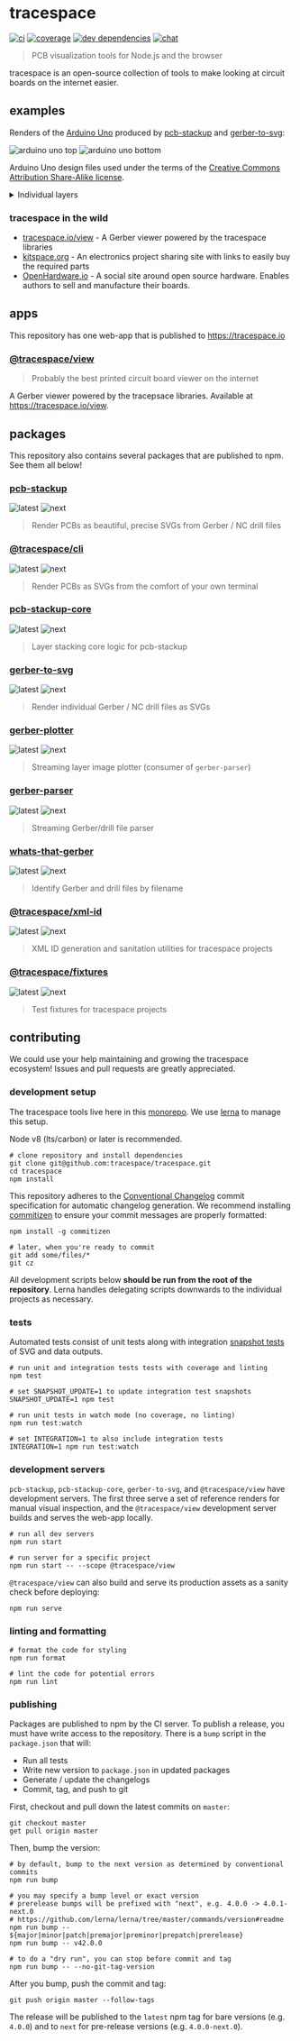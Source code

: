# tracespace

[![ci][ci-badge]][ci]
[![coverage][coverage-badge]][coverage]
[![dev dependencies][dev-dependencies-badge]][dev-dependencies]
[![chat][chat-badge]][chat]

> PCB visualization tools for Node.js and the browser

tracespace is an open-source collection of tools to make looking at circuit boards on the internet easier.

[ci]: https://travis-ci.org/tracespace/tracespace
[coverage]: https://codecov.io/gh/tracespace/tracespace
[dev-dependencies]: https://david-dm.org/tracespace/tracespace?type=dev
[chat]: https://gitter.im/tracespace/Lobby
[ci-badge]: https://flat.badgen.net/travis/tracespace/tracespace
[coverage-badge]: https://flat.badgen.net/codecov/c/github/tracespace/tracespace
[dev-dependencies-badge]: https://flat.badgen.net/david/dev/tracespace/tracespace
[chat-badge]: https://flat.badgen.net/badge/chat/on%20gitter/cyan

## examples

Renders of the [Arduino Uno][arduino] produced by [pcb-stackup][] and [gerber-to-svg][]:

![arduino uno top][top]
![arduino uno bottom][bottom]

Arduino Uno design files used under the terms of the [Creative Commons Attribution Share-Alike license][arduino-osh].

<details>
  <summary>Individual layers</summary>
  <h4>top copper</h4>
  <img
    title='arduino uno cmp'
    src='https://unpkg.com/gerber-to-svg@latest/example/arduino-uno.cmp.svg'
  >

  <h4>drill hits</h4>
  <img
    title='arduino uno drd'
    src='https://unpkg.com/gerber-to-svg@latest/example/arduino-uno.drd.svg'>

  <h4>outline</h4>
  <img
    title='arduino uno gko'
    src='https://unpkg.com/gerber-to-svg@latest/example/arduino-uno.gko.svg'>

  <h4>top silkscreen</h4>
  <img
    title='arduino uno plc'
    src='https://unpkg.com/gerber-to-svg@latest/example/arduino-uno.plc.svg'>

  <h4>bottom copper</h4>
  <img
    title='arduino uno sol'
    src='https://unpkg.com/gerber-to-svg@latest/example/arduino-uno.sol.svg'>

  <h4>top soldermask</h4>
  <img
    title='arduino uno stc'
    src='https://unpkg.com/gerber-to-svg@latest/example/arduino-uno.stc.svg'>

  <h4>bottom soldermask</h4>
  <img
    title='arduino uno sts'
    src='https://unpkg.com/gerber-to-svg@latest/example/arduino-uno.sts.svg'>
</details>

[arduino]: https://www.arduino.cc/
[arduino-osh]: https://www.arduino.cc/en/Main/FAQ
[top]: https://unpkg.com/pcb-stackup@latest/example/arduino-uno-top.svg
[bottom]: https://unpkg.com/pcb-stackup@latest/example/arduino-uno-bottom.svg

### tracespace in the wild

- [tracespace.io/view][tracespace-view] - A Gerber viewer powered by the tracespace libraries
- [kitspace.org][kitspace] - An electronics project sharing site with links to easily buy the required parts
- [OpenHardware.io][openhardware] - A social site around open source hardware. Enables authors to sell and manufacture their boards.

[tracespace-view]: https://tracespace.io/view
[kitspace]: https://kitspace.org
[openhardware]: https://www.openhardware.io

## apps

This repository has one web-app that is published to <https://tracespace.io>

### [@tracespace/view][view]

> Probably the best printed circuit board viewer on the internet

A Gerber viewer powered by the tracepsace libraries. Available at <https://tracespace.io/view>.

[view]: ./apps/view

## packages

This repository also contains several packages that are published to npm. See them all below!

### [pcb-stackup][]

![latest][pcb-stackup-latest-badge]
![next][pcb-stackup-next-badge]

> Render PCBs as beautiful, precise SVGs from Gerber / NC drill files

[pcb-stackup]: ./packages/pcb-stackup
[pcb-stackup-latest-badge]: https://flat.badgen.net/npm/v/pcb-stackup
[pcb-stackup-next-badge]: https://flat.badgen.net/npm/v/pcb-stackup/next

### [@tracespace/cli][]

![latest][@tracespace/cli-latest-badge]
![next][@tracespace/cli-next-badge]

> Render PCBs as SVGs from the comfort of your own terminal

[@tracespace/cli]: ./packages/cli
[@tracespace/cli-latest-badge]: https://flat.badgen.net/npm/v/@tracespace/cli
[@tracespace/cli-next-badge]: https://flat.badgen.net/npm/v/@tracespace/cli/next

### [pcb-stackup-core][]

![latest][pcb-stackup-core-latest-badge]
![next][pcb-stackup-core-next-badge]

> Layer stacking core logic for pcb-stackup

[pcb-stackup-core]: ./packages/pcb-stackup-core
[pcb-stackup-core-latest-badge]: https://flat.badgen.net/npm/v/pcb-stackup-core
[pcb-stackup-core-next-badge]: https://flat.badgen.net/npm/v/pcb-stackup-core/next

### [gerber-to-svg][]

![latest][gerber-to-svg-latest-badge]
![next][gerber-to-svg-next-badge]

> Render individual Gerber / NC drill files as SVGs

[gerber-to-svg]: ./packages/gerber-to-svg
[gerber-to-svg-latest-badge]: https://flat.badgen.net/npm/v/gerber-to-svg
[gerber-to-svg-next-badge]: https://flat.badgen.net/npm/v/gerber-to-svg/next

### [gerber-plotter][]

![latest][gerber-plotter-latest-badge]
![next][gerber-plotter-next-badge]

> Streaming layer image plotter (consumer of `gerber-parser`)

[gerber-plotter]: ./packages/gerber-plotter
[gerber-plotter-latest-badge]: https://flat.badgen.net/npm/v/gerber-plotter
[gerber-plotter-next-badge]: https://flat.badgen.net/npm/v/gerber-plotter/next

### [gerber-parser][]

![latest][gerber-parser-latest-badge]
![next][gerber-parser-next-badge]

> Streaming Gerber/drill file parser

[gerber-parser]: ./packages/gerber-parser
[gerber-parser-latest-badge]: https://flat.badgen.net/npm/v/gerber-parser
[gerber-parser-next-badge]: https://flat.badgen.net/npm/v/gerber-parser/next

### [whats-that-gerber][]

![latest][whats-that-gerber-latest-badge]
![next][whats-that-gerber-next-badge]

> Identify Gerber and drill files by filename

[whats-that-gerber]: ./packages/whats-that-gerber
[whats-that-gerber-latest-badge]: https://flat.badgen.net/npm/v/whats-that-gerber
[whats-that-gerber-next-badge]: https://flat.badgen.net/npm/v/whats-that-gerber/next

### [@tracespace/xml-id][]

![latest][@tracespace/xml-id-latest-badge]
![next][@tracespace/xml-id-next-badge]

> XML ID generation and sanitation utilities for tracespace projects

[@tracespace/xml-id]: ./packages/xml-id
[@tracespace/xml-id-latest-badge]: https://flat.badgen.net/npm/v/@tracespace/xml-id
[@tracespace/xml-id-next-badge]: https://flat.badgen.net/npm/v/@tracespace/xml-id/next

### [@tracespace/fixtures][]

![latest][@tracespace/fixtures-latest-badge]
![next][@tracespace/fixtures-next-badge]

> Test fixtures for tracespace projects

[@tracespace/fixtures]: ./packages/fixtures
[@tracespace/fixtures-latest-badge]: https://flat.badgen.net/npm/v/@tracespace/fixtures
[@tracespace/fixtures-next-badge]: https://flat.badgen.net/npm/v/@tracespace/fixtures/next

## contributing

We could use your help maintaining and growing the tracespace ecosystem! Issues and pull requests are greatly appreciated.

### development setup

The tracespace tools live here in this [monorepo][]. We use [lerna][] to manage this setup.

Node v8 (lts/carbon) or later is recommended.

```shell
# clone repository and install dependencies
git clone git@github.com:tracespace/tracespace.git
cd tracespace
npm install
```

This repository adheres to the [Conventional Changelog][conventional-changelog] commit specification for automatic changelog generation. We recommend installing [commitizen][commitizen] to ensure your commit messages are properly formatted:

```shell
npm install -g commitizen

# later, when you're ready to commit
git add some/files/*
git cz
```

All development scripts below **should be run from the root of the repository**. Lerna handles delegating scripts downwards to the individual projects as necessary.

[monorepo]: https://github.com/babel/babel/blob/master/doc/design/monorepo.md
[lerna]: https://lernajs.io/
[conventional-changelog]: https://github.com/conventional-changelog/conventional-changelog
[commitizen]: https://commitizen.github.io/cz-cli/

### tests

Automated tests consist of unit tests along with integration [snapshot tests][snapshot-testing] of SVG and data outputs.

```shell
# run unit and integration tests tests with coverage and linting
npm test

# set SNAPSHOT_UPDATE=1 to update integration test snapshots
SNAPSHOT_UPDATE=1 npm test

# run unit tests in watch mode (no coverage, no linting)
npm run test:watch

# set INTEGRATION=1 to also include integration tests
INTEGRATION=1 npm run test:watch
```

[snapshot-testing]: https://facebook.github.io/jest/docs/en/snapshot-testing.html

### development servers

`pcb-stackup`, `pcb-stackup-core`, `gerber-to-svg`, and `@tracespace/view` have development servers. The first three serve a set of reference renders for manual visual inspection, and the `@tracespace/view` development server builds and serves the web-app locally.

```shell
# run all dev servers
npm run start

# run server for a specific project
npm run start -- --scope @tracespace/view
```

`@tracespace/view` can also build and serve its production assets as a sanity check before deploying:

```shell
npm run serve
```

### linting and formatting

```shell
# format the code for styling
npm run format

# lint the code for potential errors
npm run lint
```

### publishing

Packages are published to npm by the CI server. To publish a release, you must have write access to the repository. There is a `bump` script in the `package.json` that will:

- Run all tests
- Write new version to `package.json` in updated packages
- Generate / update the changelogs
- Commit, tag, and push to git

First, checkout and pull down the latest commits on `master`:

```shell
git checkout master
get pull origin master
```

Then, bump the version:

```shell
# by default, bump to the next version as determined by conventional commits
npm run bump

# you may specify a bump level or exact version
# prerelease bumps will be prefixed with "next", e.g. 4.0.0 -> 4.0.1-next.0
# https://github.com/lerna/lerna/tree/master/commands/version#readme
npm run bump -- ${major|minor|patch|premajor|preminor|prepatch|prerelease}
npm run bump -- v42.0.0

# to do a "dry run", you can stop before commit and tag
npm run bump -- --no-git-tag-version
```

After you bump, push the commit and tag:

```shell
git push origin master --follow-tags
```

The release will be published to the `latest` npm tag for bare versions (e.g. `4.0.0`) and to `next` for pre-release versions (e.g. `4.0.0-next.0`).
